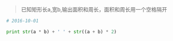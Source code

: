 > 已知矩形长a,宽b,输出面积和周长，面积和周长用一个空格隔开

``` python
# 2016-10-01

print str(a * b) + ' ' + str((a + b) * 2)
```
